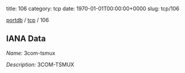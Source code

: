 title: 106
category: tcp
date: 1970-01-01T00:00:00+0000
slug: tcp/106

[portdb](/) / [tcp](/category/tcp.html) / 106


## IANA Data

_Name:_ 3com-tsmux

_Description:_ 3COM-TSMUX

